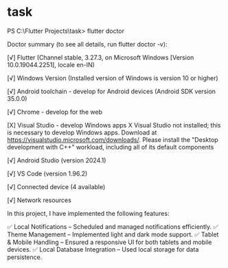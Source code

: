 # task


PS C:\Flutter Projects\task> flutter doctor

Doctor summary (to see all details, run flutter doctor -v):

[√] Flutter (Channel stable, 3.27.3, on Microsoft Windows [Version 10.0.19044.2251], locale en-IN)

[√] Windows Version (Installed version of Windows is version 10 or higher)

[√] Android toolchain - develop for Android devices (Android SDK version 35.0.0)

[√] Chrome - develop for the web

[X] Visual Studio - develop Windows apps
X Visual Studio not installed; this is necessary to develop Windows apps.
Download at https://visualstudio.microsoft.com/downloads/.
Please install the "Desktop development with C++" workload, including all of its default components

[√] Android Studio (version 2024.1)

[√] VS Code (version 1.96.2)

[√] Connected device (4 available)

[√] Network resources


In this project, I have implemented the following features:

✅ Local Notifications – Scheduled and managed notifications efficiently.
✅ Theme Management – Implemented light and dark mode support.
✅ Tablet & Mobile Handling – Ensured a responsive UI for both tablets and mobile devices.
✅ Local Database Integration – Used local storage for data persistence.
